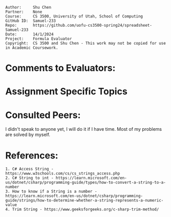 ```
Author:     Shu Chen
Partner:    None
Course:     CS 3500, University of Utah, School of Computing
GitHub ID:  Samuel-233
Repo:       https://github.com/uofu-cs3500-spring24/spreadsheet-Samuel-233
Date:       14/1/2024
Project:    Formula Evaluator
Copyright:  CS 3500 and Shu Chen - This work may not be copied for use in Academic Coursework.
```

# Comments to Evaluators:


# Assignment Specific Topics


# Consulted Peers:

I didn't speak to anyone yet, I will do it if I have time. Most of my problems are solved by myself.

# References:

    1. C# Access String - https://www.w3schools.com/cs/cs_strings_access.php
    2. C# String to int - https://learn.microsoft.com/en-us/dotnet/csharp/programming-guide/types/how-to-convert-a-string-to-a-number
    3. How to know if a String is a number - https://learn.microsoft.com/en-us/dotnet/csharp/programming-guide/strings/how-to-determine-whether-a-string-represents-a-numeric-value
    4. Trim String - https://www.geeksforgeeks.org/c-sharp-trim-method/